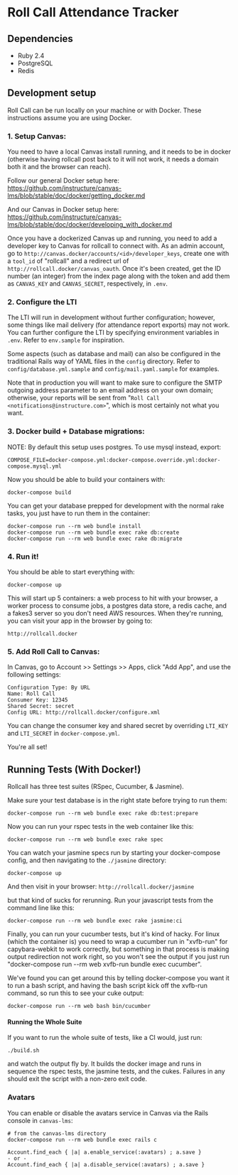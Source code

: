 # Roll Call Attendance Tracker

## Dependencies

- Ruby 2.4
- PostgreSQL
- Redis

## Development setup

Roll Call can be run locally on your machine or with Docker. These instructions
assume you are using Docker.

### 1. Setup Canvas:

You need to have a local Canvas install running, and it needs to be in
docker (otherwise having rollcall post back to it will not work, it needs
a domain both it and the browser can reach).

Follow our general Docker setup here:
https://github.com/instructure/canvas-lms/blob/stable/doc/docker/getting_docker.md

And our Canvas in Docker setup here:
https://github.com/instructure/canvas-lms/blob/stable/doc/docker/developing_with_docker.md

Once you have a dockerized Canvas up and running, you need to add a developer
key to Canvas for rollcall to connect with. As an admin account, go to
`http://canvas.docker/accounts/<id>/developer_keys`, create one with a
`tool_id` of "rollcall" and a redirect url of
`http://rollcall.docker/canvas_oauth`. Once it's been created, get the
ID number (an integer) from the index page along with the token and add
them as `CANVAS_KEY` and `CANVAS_SECRET`, respectively, in `.env`.

### 2. Configure the LTI

The LTI will run in development without further configuration; however, some things like mail delivery (for attendance report exports) may not work. You can further configure the LTI by specifying environment variables in `.env`. Refer to `env.sample` for inspiration.

Some aspects (such as database and mail) can also be configured in the traditional Rails way of YAML files in the `config` directory. Refer to `config/database.yml.sample` and `config/mail.yaml.sample` for examples.

Note that in production you will want to make sure to configure the SMTP outgoing address parameter to an email address on your own domain; otherwise, your reports will be sent from "`Roll Call <notifications@instructure.com>`", which is most certainly not what you want.

### 3. Docker build + Database migrations:

NOTE: By default this setup uses postgres. To use mysql instead, export:

    COMPOSE_FILE=docker-compose.yml:docker-compose.override.yml:docker-compose.mysql.yml

Now you should be able to build your containers with:

    docker-compose build

You can get your database prepped for development with the normal
rake tasks, you just have to run them in the container:

    docker-compose run --rm web bundle install
    docker-compose run --rm web bundle exec rake db:create
    docker-compose run --rm web bundle exec rake db:migrate

### 4. Run it!

You should be able to start everything with:

    docker-compose up

This will start up 5 containers: a web process to hit with your browser, a worker process to 
consume jobs, a postgres data store, a redis cache, and a fakes3 server so you don't need 
AWS resources. When they're running, you can visit your app in the browser by going to:

`http://rollcall.docker`

### 5. Add Roll Call to Canvas:

In Canvas, go to Account >> Settings >> Apps, click "Add App", and use the following settings:

    Configuration Type: By URL
    Name: Roll Call
    Consumer Key: 12345
    Shared Secret: secret
    Config URL: http://rollcall.docker/configure.xml

You can change the consumer key and shared secret by overriding `LTI_KEY` and `LTI_SECRET`
in `docker-compose.yml`.

You're all set!

## Running Tests (With Docker!)

Rollcall has three test suites (RSpec, Cucumber, & Jasmine).

Make sure your test database is in the right state before trying to run them:

    docker-compose run --rm web bundle exec rake db:test:prepare

Now you can run your rspec tests in the web container like this:

    docker-compose run --rm web bundle exec rake spec

You can watch your jasmine specs run by starting your docker-compose config, and then navigating to the `./jasmine` directory:

    docker-compose up

And then visit in your browser: `http://rollcall.docker/jasmine`

but that kind of sucks for rerunning. Run your javascript tests from the command line like this:

    docker-compose run --rm web bundle exec rake jasmine:ci

Finally, you can run your cucumber tests, but it's kind of hacky.  For linux
(which the container is) you need to wrap a cucumber run in "xvfb-run" for
capybara-webkit to work correctly, but something in that process is
making output redirection not work right, so you won't see the output if you
just run "docker-compose run --rm web xvfb-run bundle exec cucumber".

We've found you can get around this by telling docker-compose you want it to run
a bash script, and having the bash script kick off the xvfb-run command,
so run this to see your cuke output:

    docker-compose run --rm web bash bin/cucumber

#### Running the Whole Suite

If you want to run the whole suite of tests, like a CI would, just run:

    ./build.sh

and watch the output fly by. It builds the docker image and runs in sequence the rspec tests,
the jasmine tests, and the cukes. Failures in any should exit the script with a non-zero exit code.

### Avatars

You can enable or disable the avatars service in Canvas via the Rails console in `canvas-lms`:

    # from the canvas-lms directory
    docker-compose run --rm web bundle exec rails c

    Account.find_each { |a| a.enable_service(:avatars) ; a.save }
    - or -
    Account.find_each { |a| a.disable_service(:avatars) ; a.save }
